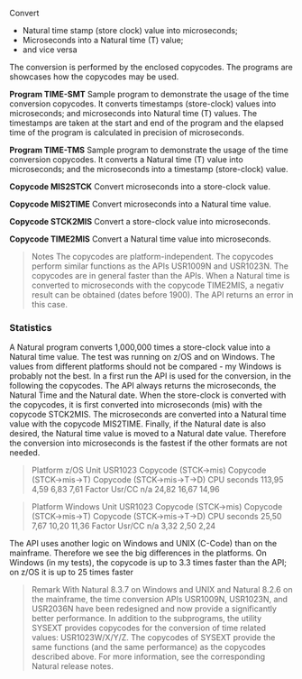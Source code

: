 Convert

* Natural time stamp (store clock) value into microseconds;
* Microseconds into a Natural time (T) value;
* and vice versa

The conversion is performed by the enclosed copycodes. 
The programs are showcases how the copycodes may be used.

**Program TIME-SMT**
Sample program to demonstrate the usage of the time conversion copycodes. It converts timestamps (store-clock) values into microseconds; and microseconds into Natural time (T) values. 
The timestamps are taken at the start and end of the program and the elapsed time of the program is calculated in precision of microseconds. 

**Program TIME-TMS**
Sample program to demonstrate the usage of the time conversion copycodes. It converts a Natural time (T) value into microseconds; and the microseconds into a timestamp (store-clock) value.
 
**Copycode MIS2STCK**
Convert microseconds into a store-clock value.

**Copycode MIS2TIME**
Convert microseconds into a Natural time value.

**Copycode STCK2MIS**
Convert a store-clock value into microseconds.

**Copycode TIME2MIS**
Convert a Natural time value into microseconds.

> Notes
The copycodes are platform-independent. The copycodes perform similar functions as the APIs USR1009N and USR1023N. The copycodes are in general faster than the APIs. 
When a Natural time is converted to microseconds with the copycode TIME2MIS, a negativ result can be obtained (dates before 1900). The API returns an error in this case. 

### Statistics
A Natural program converts 1,000,000 times a store-clock value into a Natural time value. The test was running on z/OS and on Windows. 
The values from different platforms should not be compared - my Windows is probably not the best.
In a first run the API is used for the conversion, in the following the copycodes. The API always returns the microseconds, the Natural Time and the Natural date. 
When the store-clock is converted with the copycodes, it is first converted into microseconds (mis) with the copycode STCK2MIS. 
The microseconds are converted into a Natural time value with the copycode MIS2TIME. Finally, if the Natural date is also desired, the Natural time value is moved to a Natural date value. 
Therefore the conversion into microseconds is the fastest if the other formats are not needed.

> Platform z/OS
Unit USR1023 Copycode (STCK->mis) Copycode (STCK->mis->T) Copycode (STCK->mis->T->D) CPU seconds 113,95 4,59 6,83 7,61 Factor Usr/CC n/a 24,82 16,67 14,96  
 
> Platform Windows
Unit USR1023 Copycode (STCK->mis) Copycode (STCK->mis->T) Copycode (STCK->mis->T->D) CPU seconds 25,50 7,67 10,20 11,36 Factor Usr/CC n/a 3,32 2,50 2,24  
 
The API uses another logic on Windows and UNIX (C-Code) than on the mainframe. Therefore we see the big differences in the platforms.
On Windows (in my tests), the copycode is up to 3.3 times faster than the API; on z/OS it is up to 25 times faster 


> Remark
With Natural 8.3.7 on Windows and UNIX and Natural 8.2.6 on the mainframe, the time conversion APIs USR1009N, USR1023N, and USR2036N have been redesigned and now provide a significantly better performance. 
In addition to the subprograms, the utility SYSEXT provides copycodes for the conversion of time related values: USR1023W/X/Y/Z. 
The copycodes of SYSEXT provide the same functions (and the same performance) as the copycodes described above. 
For more information, see the corresponding Natural release notes.
